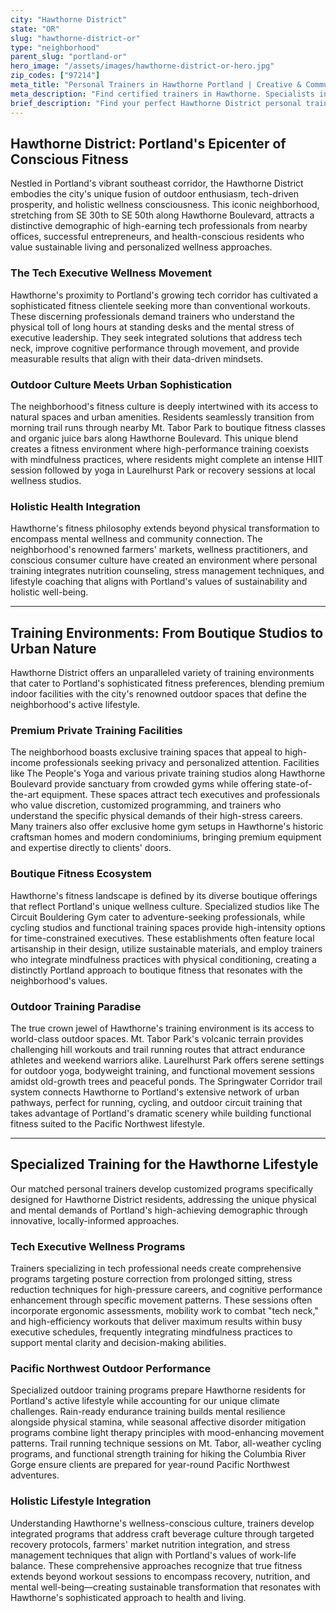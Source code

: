 ```yaml
---
city: "Hawthorne District"
state: "OR"
slug: "hawthorne-district-or"
type: "neighborhood"
parent_slug: "portland-or"
hero_image: "/assets/images/hawthorne-district-or-hero.jpg"
zip_codes: ["97214"]
meta_title: "Personal Trainers in Hawthorne Portland | Creative & Community Wellness"
meta_description: "Find certified trainers in Hawthorne. Specialists in holistic wellness, unique boutique studios, and accessible community park workouts."
brief_description: "Find your perfect Hawthorne District personal trainer who understands Portland's unique fitness landscape. Our elite matching service connects you with certified professionals specializing in tech executive wellness, outdoor endurance training, and holistic health approaches tailored to Portland's high-income demographic. Whether you prefer private sessions at The Circuit Bouldering Gym, outdoor workouts at Laurelhurst Park, or specialized programs for posture correction and stress reduction, we match you with trainers who align with your Hawthorne lifestyle goals. Transform your fitness journey with local experts who know Portland's unique terrain and wellness culture."
---
```

## Hawthorne District: Portland's Epicenter of Conscious Fitness

Nestled in Portland's vibrant southeast corridor, the Hawthorne District embodies the city's unique fusion of outdoor enthusiasm, tech-driven prosperity, and holistic wellness consciousness. This iconic neighborhood, stretching from SE 30th to SE 50th along Hawthorne Boulevard, attracts a distinctive demographic of high-earning tech professionals from nearby offices, successful entrepreneurs, and health-conscious residents who value sustainable living and personalized wellness approaches.

### The Tech Executive Wellness Movement

Hawthorne's proximity to Portland's growing tech corridor has cultivated a sophisticated fitness clientele seeking more than conventional workouts. These discerning professionals demand trainers who understand the physical toll of long hours at standing desks and the mental stress of executive leadership. They seek integrated solutions that address tech neck, improve cognitive performance through movement, and provide measurable results that align with their data-driven mindsets.

### Outdoor Culture Meets Urban Sophistication

The neighborhood's fitness culture is deeply intertwined with its access to natural spaces and urban amenities. Residents seamlessly transition from morning trail runs through nearby Mt. Tabor Park to boutique fitness classes and organic juice bars along Hawthorne Boulevard. This unique blend creates a fitness environment where high-performance training coexists with mindfulness practices, where residents might complete an intense HIIT session followed by yoga in Laurelhurst Park or recovery sessions at local wellness studios.

### Holistic Health Integration

Hawthorne's fitness philosophy extends beyond physical transformation to encompass mental wellness and community connection. The neighborhood's renowned farmers' markets, wellness practitioners, and conscious consumer culture have created an environment where personal training integrates nutrition counseling, stress management techniques, and lifestyle coaching that aligns with Portland's values of sustainability and holistic well-being.

---

## Training Environments: From Boutique Studios to Urban Nature

Hawthorne District offers an unparalleled variety of training environments that cater to Portland's sophisticated fitness preferences, blending premium indoor facilities with the city's renowned outdoor spaces that define the neighborhood's active lifestyle.

### Premium Private Training Facilities

The neighborhood boasts exclusive training spaces that appeal to high-income professionals seeking privacy and personalized attention. Facilities like The People's Yoga and various private training studios along Hawthorne Boulevard provide sanctuary from crowded gyms while offering state-of-the-art equipment. These spaces attract tech executives and professionals who value discretion, customized programming, and trainers who understand the specific physical demands of their high-stress careers. Many trainers also offer exclusive home gym setups in Hawthorne's historic craftsman homes and modern condominiums, bringing premium equipment and expertise directly to clients' doors.

### Boutique Fitness Ecosystem

Hawthorne's fitness landscape is defined by its diverse boutique offerings that reflect Portland's unique wellness culture. Specialized studios like The Circuit Bouldering Gym cater to adventure-seeking professionals, while cycling studios and functional training spaces provide high-intensity options for time-constrained executives. These establishments often feature local artisanship in their design, utilize sustainable materials, and employ trainers who integrate mindfulness practices with physical conditioning, creating a distinctly Portland approach to boutique fitness that resonates with the neighborhood's values.

### Outdoor Training Paradise

The true crown jewel of Hawthorne's training environment is its access to world-class outdoor spaces. Mt. Tabor Park's volcanic terrain provides challenging hill workouts and trail running routes that attract endurance athletes and weekend warriors alike. Laurelhurst Park offers serene settings for outdoor yoga, bodyweight training, and functional movement sessions amidst old-growth trees and peaceful ponds. The Springwater Corridor trail system connects Hawthorne to Portland's extensive network of urban pathways, perfect for running, cycling, and outdoor circuit training that takes advantage of Portland's dramatic scenery while building functional fitness suited to the Pacific Northwest lifestyle.

---

## Specialized Training for the Hawthorne Lifestyle

Our matched personal trainers develop customized programs specifically designed for Hawthorne District residents, addressing the unique physical and mental demands of Portland's high-achieving demographic through innovative, locally-informed approaches.

### Tech Executive Wellness Programs

Trainers specializing in tech professional needs create comprehensive programs targeting posture correction from prolonged sitting, stress reduction techniques for high-pressure careers, and cognitive performance enhancement through specific movement patterns. These sessions often incorporate ergonomic assessments, mobility work to combat "tech neck," and high-efficiency workouts that deliver maximum results within busy executive schedules, frequently integrating mindfulness practices to support mental clarity and decision-making abilities.

### Pacific Northwest Outdoor Performance

Specialized outdoor training programs prepare Hawthorne residents for Portland's active lifestyle while accounting for our unique climate challenges. Rain-ready endurance training builds mental resilience alongside physical stamina, while seasonal affective disorder mitigation programs combine light therapy principles with mood-enhancing movement patterns. Trail running technique sessions on Mt. Tabor, all-weather cycling programs, and functional strength training for hiking the Columbia River Gorge ensure clients are prepared for year-round Pacific Northwest adventures.

### Holistic Lifestyle Integration

Understanding Hawthorne's wellness-conscious culture, trainers develop integrated programs that address craft beverage culture through targeted recovery protocols, farmers' market nutrition integration, and stress management techniques that align with Portland's values of work-life balance. These comprehensive approaches recognize that true fitness extends beyond workout sessions to encompass recovery, nutrition, and mental well-being—creating sustainable transformation that resonates with Hawthorne's sophisticated approach to health and living.